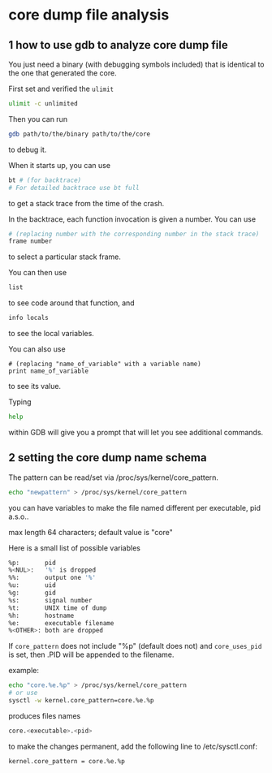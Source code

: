 core dump file analysis
=======================


1 how to use gdb to analyze core dump file
------------------------------------------

You just need a binary (with debugging symbols included) that is
identical to the one that generated the core.

First set and verified the `ulimit`

```sh
ulimit -c unlimited
```
Then you can run
```sh
gdb path/to/the/binary path/to/the/core
```
to debug it.

When it starts up, you can use

```sh
bt # (for backtrace)
# For detailed backtrace use bt full
```
to get a stack trace from the time of the crash.

In the backtrace, each function invocation is given a number. You can
use
```sh
# (replacing number with the corresponding number in the stack trace)
frame number
```
to select a particular stack frame.

You can then use
```sh
list
```
to see code around that function, and
```sh
info locals
```
to see the local variables.

You can also use
```
# (replacing "name_of_variable" with a variable name)
print name_of_variable
```
to see its value.

Typing
```sh
help
```
within GDB will give you a prompt that will let you see additional commands.

2 setting the core dump name schema
-----------------------------------

The pattern can be read/set via /proc/sys/kernel/core_pattern.

```sh
echo "newpattern" > /proc/sys/kernel/core_pattern
```

you can have variables to make the file named different per
executable, pid a.s.o..

max length 64 characters; default value is "core"

Here is a small list of possible variables

```sh
%p:       pid
%<NUL>:   '%' is dropped
%%:       output one '%'
%u:       uid
%g:       gid
%s:       signal number
%t:       UNIX time of dump
%h:       hostname
%e:       executable filename
%<OTHER>: both are dropped
```

If `core_pattern` does not include "%p" (default does not) and
`core_uses_pid` is set, then .PID will be appended to the filename.

example:

```sh
echo "core.%e.%p" > /proc/sys/kernel/core_pattern
# or use
sysctl -w kernel.core_pattern=core.%e.%p
```

produces files names

```sh
core.<executable>.<pid>
```

to make the changes permanent, add the following line to /etc/sysctl.conf:

```
kernel.core_pattern = core.%e.%p
```
